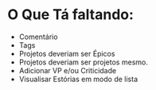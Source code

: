 # O Que Tá faltando:

* Comentário
* Tags
* Projetos deveriam ser Épicos
* Projetos deveriam ser projetos mesmo.
* Adicionar VP e/ou Criticidade
* Visualisar Estórias em modo de lista